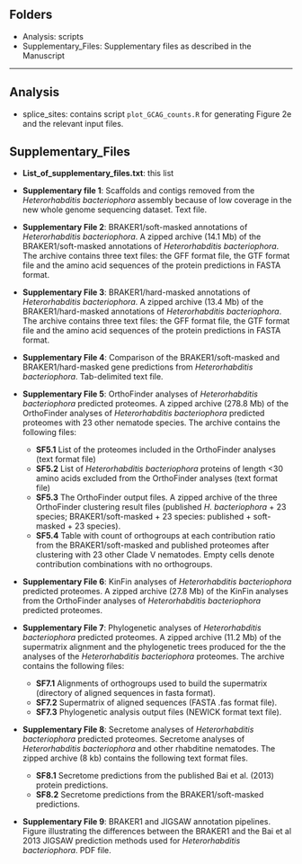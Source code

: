 Folders
------------
- Analysis: scripts
- Supplementary_Files: Supplementary files as described in the Manuscript
------------


Analysis
------------
- splice_sites: contains script ```plot_GCAG_counts.R``` for generating Figure 2e and the relevant input files.


Supplementary_Files
------------

* **List_of_supplementary_files.txt**: this list

* **Supplementary file 1**: Scaffolds and contigs removed from the *Heterorhabditis bacteriophora* assembly because of low coverage in the new whole genome sequencing dataset. Text file.

* **Supplementary File 2**: BRAKER1/soft-masked annotations of *Heterorhabditis bacteriophora*. A zipped archive (14.1 Mb) of the BRAKER1/soft-masked annotations of *Heterorhabditis bacteriophora*. The archive contains three text files: the GFF format file, the GTF format file and the amino acid sequences of the protein predictions in FASTA format.

* **Supplementary File 3**: BRAKER1/hard-masked annotations of *Heterorhabditis bacteriophora*. A zipped archive (13.4 Mb) of the BRAKER1/hard-masked annotations of *Heterorhabditis bacteriophora*. The archive contains three text files: the GFF format file, the GTF format file and the amino acid sequences of the protein predictions in FASTA format.

* **Supplementary File 4**: Comparison of the BRAKER1/soft-masked and BRAKER1/hard-masked gene predictions from *Heterorhabditis bacteriophora*. Tab-delimited text file.

* **Supplementary File 5**: OrthoFinder analyses of *Heterorhabditis bacteriophora* predicted proteomes. A zipped archive (278.8 Mb) of the OrthoFinder analyses of *Heterorhabditis bacteriophora* predicted proteomes with 23 other nematode species. The archive contains the following files:
    * **SF5.1** List of the proteomes included in the OrthoFinder analyses (text format file)
    * **SF5.2** List of *Heterorhabditis bacteriophora* proteins of length <30 amino acids excluded from the OrthoFinder analyses (text format file)
    * **SF5.3** The OrthoFinder output files. A zipped archive of the three OrthoFinder clustering result files (published *H. bacteriophora* + 23 species; BRAKER1/soft-masked + 23 species: published + soft-masked + 23 species).
    * **SF5.4** Table with count of orthogroups at each contribution ratio from the BRAKER1/soft-masked and published proteomes after clustering with 23 other Clade V nematodes. Empty cells denote contribution combinations with no orthogroups.
 
* **Supplementary File 6**: KinFin analyses of *Heterorhabditis bacteriophora* predicted proteomes. A zipped archive (27.8 Mb) of the KinFin analyses from the OrthoFinder analyses of *Heterorhabditis bacteriophora* predicted proteomes.

* **Supplementary File 7**: Phylogenetic analyses of *Heterorhabditis bacteriophora* predicted proteomes. A zipped archive (11.2 Mb) of the supermatrix alignment and the phylogenetic trees produced for the the analyses of the *Heterorhabditis bacteriophora* proteomes. The archive contains the following files:
    * **SF7.1** Alignments of orthogroups used to build the supermatrix (directory of aligned sequences in fasta format).
    * **SF7.2** Supermatrix of aligned sequences (FASTA .fas format file).
    * **SF7.3** Phylogenetic analysis output files (NEWICK format text file).
 
* **Supplementary File 8**: Secretome analyses of *Heterorhabditis bacteriophora* predicted proteomes. Secretome analyses of *Heterorhabditis bacteriophora* and other rhabditine nematodes. The zipped archive (8 kb) contains the following text format files.
    * **SF8.1** Secretome predictions from the published Bai et al. (2013) protein predictions.
    * **SF8.2** Secretome predictions from the BRAKER1/soft-masked predictions.
 
* **Supplementary File 9**: BRAKER1 and JIGSAW annotation pipelines. Figure illustrating the differences between the BRAKER1 and the Bai et al 2013 JIGSAW prediction methods used for *Heterorhabditis bacteriophora*. PDF file.
